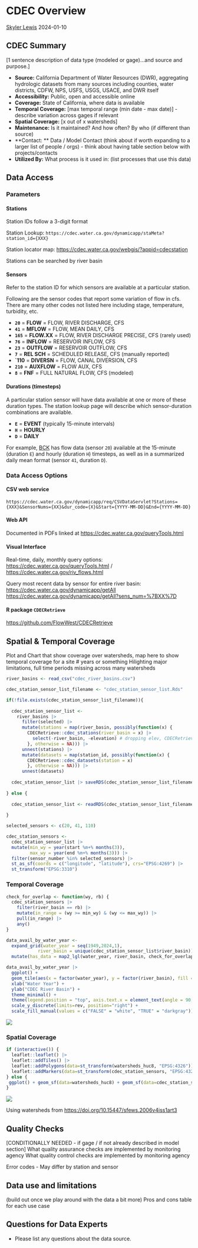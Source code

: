 CDEC Overview
================
[Skyler Lewis](mailto:slewis@flowwest.com)
2024-01-10

## CDEC Summary

\[1 sentence description of data type (modeled or gage)…and source and
purpose.\]

- **Source:** California Department of Water Resources (DWR),
  aggregating hydrologic datasets from many sources including counties,
  water districts, CDFW, NPS, USFS, USGS, USACE, and DWR itself
- **Accessibility:** Public, open and accessible online
- **Coverage:** State of California, where data is available
- **Temporal Coverage:** \[max temporal range (min date - max date)\] -
  describe variation across gages if relevant
- **Spatial Coverage:** \[x out of x watersheds\]
- **Maintenance:** Is it maintained? And how often? By who (if different
  than source)
- **Contact: ** Data / Model Contact (think about if worth expanding to
  a larger list of people / orgs) - think about having table section
  below with projects/contacts
- **Utilized By:** What process is it used in: (list processes that use
  this data)

## Data Access

### Parameters

#### Stations

Station IDs follow a 3-digit format

Station Lookup:
`https://cdec.water.ca.gov/dynamicapp/staMeta?station_id={XXX}`

Station locator map:
<https://cdec.water.ca.gov/webgis/?appid=cdecstation>

Stations can be searched by river basin

#### Sensors

Refer to the station ID for which sensors are available at a particular
station.

Following are the sensor codes that report some variation of flow in
cfs. There are many other codes not listed here including stage,
temperature, turbidity, etc.

- **`20`** = **FLOW** = FLOW, RIVER DISCHARGE, CFS
- **`41`** = **MFLOW** = FLOW, MEAN DAILY, CFS
- **`165`** = **FLOW.XX** = FLOW, RIVER DISCHARGE PRECISE, CFS (rarely
  used)
- **`76`** = **INFLOW** = RESERVOIR INFLOW, CFS
- **`23`** = **OUTFLOW** = RESERVOIR OUTFLOW, CFS
- **`7`** = **REL SCH** = SCHEDULED RELEASE, CFS (manually reported)
- **\`110** = **DIVERSN** = FLOW, CANAL DIVERSION, CFS
- **`210`** = **AUXFLOW** = FLOW AUX, CFS
- **`8`** = **FNF** = FULL NATURAL FLOW, CFS (modeled)

#### Durations (timesteps)

A particular station sensor will have data available at one or more of
these duration types. The station lookup page will describe which
sensor-duration combinations are available.

- **`E`** = **EVENT** (typically 15-minute intervals)
- **`H`** = **HOURLY**
- **`D`** = **DAILY**

For example,
[BCK](https://cdec.water.ca.gov/dynamicapp/staMeta?station_id=BCK) has
flow data (sensor `20`) available at the 15-minute (duration `E`) and
hourly (duration `H`) timesteps, as well as in a summarized daily mean
format (sensor `41`, duration `D`).

### Data Access Options

#### CSV web service

`https://cdec.water.ca.gov/dynamicapp/req/CSVDataServlet?Stations={XXX}&SensorNums={XX}&dur_code={X}&Start={YYYY-MM-DD}&End={YYYY-MM-DD}`

#### Web API

Documented in PDFs linked at <https://cdec.water.ca.gov/queryTools.html>

#### Visual Interface

Real-time, daily, monthly query options:
<https://cdec.water.ca.gov/queryTools.html> /
<https://cdec.water.ca.gov/riv_flows.html>

Query most recent data by sensor for entire river basin:
<https://cdec.water.ca.gov/dynamicapp/getAll>
<https://cdec.water.ca.gov/dynamicapp/getAll?sens_num=%7BXX%7D>

#### R package `CDECRetrieve`

<https://github.com/FlowWest/CDECRetrieve>

## Spatial & Temporal Coverage

Plot and Chart that show coverage over watersheds, map here to show
temporal coverage for a site \# years or something Hilighting major
limitations, full time periods missing across many watersheds

``` r
river_basins <- read_csv("cdec_river_basins.csv")

cdec_station_sensor_list_filename <- "cdec_station_sensor_list.Rds"

if(!file.exists(cdec_station_sensor_list_filename)){
  
  cdec_station_sensor_list <- 
    river_basins |>
      filter(selected) |>
      mutate(stations = map(river_basin, possibly(function(x) {
        CDECRetrieve::cdec_stations(river_basin = x) |> 
          select(-river_basin, -elevation) # dropping elev, CDECRetrieve issue
        }, otherwise = NA))) |> 
      unnest(stations) |>
      mutate(datasets = map(station_id, possibly(function(x) {
        CDECRetrieve::cdec_datasets(station = x)
        }, otherwise = NA))) |>
      unnest(datasets)
  
  cdec_station_sensor_list |> saveRDS(cdec_station_sensor_list_filename)
  
} else {
  
  cdec_station_sensor_list <- readRDS(cdec_station_sensor_list_filename)
  
}
```

``` r
selected_sensors <- c(20, 41, 110)

cdec_station_sensors <- 
  cdec_station_sensor_list |> 
  mutate(min_wy = year(start %m+% months(3)),
         max_wy = year(end %m+% months(3))) |>
  filter(sensor_number %in% selected_sensors) |>
  st_as_sf(coords = c("longitude", "latitude"), crs="EPSG:4269") |>
  st_transform("EPSG:3310")
```

### Temporal Coverage

``` r
check_for_overlap <- function(wy, rb) {
  cdec_station_sensors |>
    filter(river_basin == rb) |>
    mutate(in_range = (wy >= min_wy) & (wy <= max_wy)) |>
    pull(in_range) |>
    any()
}

data_avail_by_water_year <- 
  expand_grid(water_year = seq(1949,2024,1), 
            river_basin = unique(cdec_station_sensor_list$river_basin)) |>
  mutate(has_data = map2_lgl(water_year, river_basin, check_for_overlap))

data_avail_by_water_year |>
  ggplot() + 
  geom_tile(aes(x = factor(water_year), y = factor(river_basin), fill = has_data)) +
  xlab("Water Year") + 
  ylab("CDEC River Basin") + 
  theme_minimal() + 
  theme(legend.position = "top", axis.text.x = element_text(angle = 90, vjust = 0.5, hjust=1)) + 
  scale_y_discrete(limits=rev, position="right") +
  scale_fill_manual(values = c("FALSE" = "white", "TRUE" = "darkgray"))
```

![](cdec_files/figure-gfm/plot-wy-avail-1.png)<!-- -->

### Spatial Coverage

``` r
if (interactive()) {
  leaflet::leaflet() |> 
  leaflet::addTiles() |> 
  leaflet::addPolygons(data=st_transform(watersheds_huc8, "EPSG:4326")) |>
  leaflet::addMarkers(data=st_transform(cdec_station_sensors, "EPSG:4326"))
} else {
 ggplot() + geom_sf(data=watersheds_huc8) + geom_sf(data=cdec_station_sensors)
}
```

![](cdec_files/figure-gfm/map-sensors-1.png)<!-- -->

Using watersheds from <https://doi.org/10.15447/sfews.2006v4iss1art3>

## Quality Checks

\[CONDITIONALLY NEEDED - if gage / if not already described in model
section\] What quality assurance checks are implemented by monitoring
agency What quality control checks are implemented by monitoring agency

Error codes - May differ by station and sensor

## Data use and limitations

(build out once we play around with the data a bit more) Pros and cons
table for each use case

## Questions for Data Experts

- Please list any questions about the data source.
